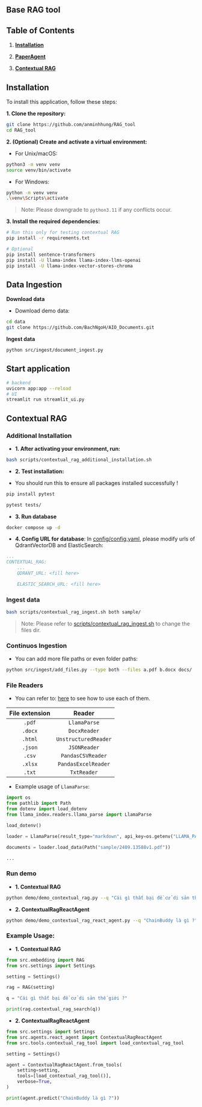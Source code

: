 ## Base RAG tool

## Table of Contents

1. [**Installation**](#installation)

2. [**PaperAgent**](#data-ingestion)

3. [**Contextual RAG**](#contextual-rag)

## Installation

To install this application, follow these steps:

**1. Clone the repository:**

```bash
git clone https://github.com/anminhhung/RAG_tool
cd RAG_tool
```

**2. (Optional) Create and activate a virtual environment:**

-   For Unix/macOS:

```bash
python3 -m venv venv
source venv/bin/activate
```

-   For Windows:

```bash
python -m venv venv
.\venv\Scripts\activate
```

> Note: Please downgrade to `python3.11` if any conflicts occur.

**3. Install the required dependencies:**

```bash
# Run this only for testing contextual RAG
pip install -r requirements.txt

# Optional
pip install sentence-transformers
pip install -U llama-index llama-index-llms-openai
pip install -U llama-index-vector-stores-chroma
```

## Data Ingestion

**Download data**

-   Download demo data:

```bash
cd data
git clone https://github.com/BachNgoH/AIO_Documents.git
```

**Ingest data**

```bash
python src/ingest/document_ingest.py
```

## Start application

```bash
# backend
uvicorn app:app --reload
# UI
streamlit run streamlit_ui.py

```

## Contextual RAG

### Additional Installation

-   **1. After activating your environment, run:**

```bash
bash scripts/contextual_rag_additional_installation.sh
```

-   **2. Test installation:**

-   You should run this to ensure all packages installed successfully !

```bash
pip install pytest

pytest tests/
```

-   **3. Run database**

```bash
docker compose up -d
```

-   **4. Config URL for database**: In [config/config.yaml](./config/config.yaml), please modify urls of QdrantVectorDB and ElasticSearch:

```yml
...
CONTEXTUAL_RAG:
    ...
    QDRANT_URL: <fill here>

    ELASTIC_SEARCH_URL: <fill here>
```

### Ingest data

```bash
bash scripts/contextual_rag_ingest.sh both sample/
```

> Note: Please refer to [scripts/contextual_rag_ingest.sh](scripts/contextual_rag_ingest.sh) to change the files dir.

### Continuos Ingestion

-   You can add more file paths or even folder paths:

```bash
python src/ingest/add_files.py --type both --files a.pdf b.docx docs/ ...
```

### File Readers

-   You can refer to: [here](./tests/test_loader.py) to see how to use each of them.

| File extension |        Reader        |
| :------------: | :------------------: |
|     `.pdf`     |     `LlamaParse`     |
|    `.docx`     |     `DocxReader`     |
|    `.html`     | `UnstructuredReader` |
|    `.json`     |     `JSONReader`     |
|     `.csv`     |  `PandasCSVReader`   |
|    `.xlsx`     | `PandasExcelReader`  |
|     `.txt`     |     `TxtReader`      |

-   Example usage of `LlamaParse`:

```python
import os
from pathlib import Path
from dotenv import load_dotenv
from llama_index.readers.llama_parse import LlamaParse

load_dotenv()

loader = LlamaParse(result_type="markdown", api_key=os.getenv("LLAMA_PARSE_API_KEY"))

documents = loader.load_data(Path("sample/2409.13588v1.pdf"))

...
```

### Run demo

-   **1. Contextual RAG**

```bash
python demo/demo_contextual_rag.py --q "Cái gì thất bại đề cử di sản thế giới ?" --compare --debug
```

-   **2. ContextualRagReactAgent**

```bash
python demo/demo_contextual_rag_react_agent.py --q "ChainBuddy là gì ?"
```

### Example Usage:

-   **1. Contextual RAG**

```python
from src.embedding import RAG
from src.settings import Settings

setting = Settings()

rag = RAG(setting)

q = "Cái gì thất bại đề cử di sản thế giới ?"

print(rag.contextual_rag_search(q))
```

-   **2. ContextualRagReactAgent**

```python
from src.settings import Settings
from src.agents.react_agent import ContextualRagReactAgent
from src.tools.contextual_rag_tool import load_contextual_rag_tool

setting = Settings()

agent = ContextualRagReactAgent.from_tools(
    setting=setting,
    tools=[load_contextual_rag_tool()],
    verbose=True,
)

print(agent.predict("ChainBuddy là gì ?"))
```
